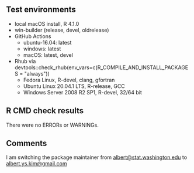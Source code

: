 ## Test environments

* local macOS install, R 4.1.0
* win-builder (release, devel, oldrelease)
* GitHub Actions
    + ubuntu-16.04: latest
    + windows: latest
    + macOS: latest, devel
* Rhub via devtools::check_rhub(env_vars=c(R_COMPILE_AND_INSTALL_PACKAGES = "always"))
    + Fedora Linux, R-devel, clang, gfortran
    + Ubuntu Linux 20.04.1 LTS, R-release, GCC
    + Windows Server 2008 R2 SP1, R-devel, 32/64 bit

## R CMD check results

There were no ERRORs or WARNINGs. 

## Comments

I am switching the package maintainer from albert@stat.washington.edu to albert.ys.kim@gmail.com